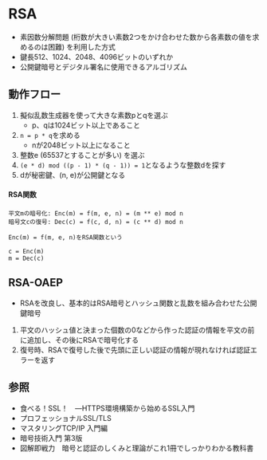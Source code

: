 # RSA
- 素因数分解問題 (桁数が大きい素数2つをかけ合わせた数から各素数の値を求めるのは困難) を利用した方式
- 鍵長512、1024、2048、4096ビットのいずれか
- 公開鍵暗号とデジタル署名に使用できるアルゴリズム

## 動作フロー
1. 擬似乱数生成器を使って大きな素数pとqを選ぶ
    - p、qは1024ビット以上であること
2. `n = p * q`を求める
    - nが2048ビット以上になること
3. 整数e (65537とすることが多い) を選ぶ
4. `(e * d) mod ((p - 1) * (q - 1)) = 1`となるような整数dを探す
5. dが秘密鍵、(n, e)が公開鍵となる

#### RSA関数
```
平文mの暗号化: Enc(m) = f(m, e, n) = (m ** e) mod n
暗号文cの復号: Dec(c) = f(c, d, n) = (c ** d) mod n

Enc(m) = f(m, e, n)をRSA関数という

c = Enc(m)
m = Dec(c)
```

## RSA-OAEP
- RSAを改良し、基本的はRSA暗号とハッシュ関数と乱数を組み合わせた公開鍵暗号
1. 平文のハッシュ値と決まった個数の0などから作った認証の情報を平文の前に追加し、その後にRSAで暗号化する
2. 復号時、RSAで復号した後で先頭に正しい認証の情報が現れなければ認証エラーを返す

## 参照
- 食べる！SSL！　―HTTPS環境構築から始めるSSL入門
- プロフェッショナルSSL/TLS
- マスタリングTCP/IP 入門編
- 暗号技術入門 第3版
- 図解即戦力　暗号と認証のしくみと理論がこれ1冊でしっかりわかる教科書
